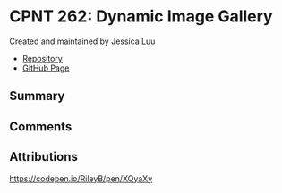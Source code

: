 # CPNT 262: Dynamic Image Gallery

Created and maintained by Jessica Luu

- [Repository](https://github.com/jluu38/cpnt262-a2/)
- [GitHub Page](https://jluu38.github.io/cpnt262-a2)

## Summary



## Comments 



## Attributions




https://codepen.io/RileyB/pen/XQyaXy